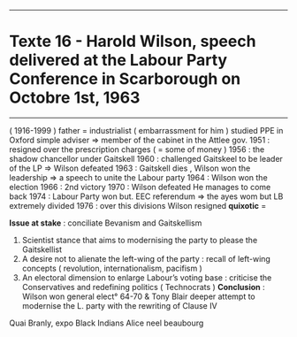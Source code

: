 ***
# Texte 16 - Harold Wilson, speech delivered at the Labour Party Conference in Scarborough on Octobre 1st, 1963
***

( 1916-1999 )
father = industrialist ( embarrassment for him )
studied PPE in Oxford 
simple adviser ⇒ member of the cabinet in the Attlee gov. 
1951 : resigned over the prescription charges ( = some of money )
1956 : the shadow chancellor under Gaitskell 
1960 : challenged Gaitskeel to be leader of the LP ⇒ Wilson defeated 
1963 : Gaitskell dies , Wilson won the leadership 
⇒ a speech to unite the Labour party 
1964 : Wilson won the election 
1966 : 2nd victory 
1970 : Wilson defeated 
He manages to come back 
1974 : Labour Party won but. EEC referendum ⇒ the ayes wom but LB extremely divided 
1976 : over this divisions Wilson resigned 
**quixotic** = 


**Issue at stake** : conciliate Bevanism and Gaitskellism 
1. Scientist stance that aims to modernising the party to please the Gaitskellist 
2. A desire not to alienate the left-wing of the party : recall of left-wing concepts ( revolution, internationalism, pacifism )
3. An electoral dimension to enlarge Labour’s voting base : criticise the Conservatives and redefining politics ( Technocrats ) 
**Conclusion** : Wilson won general elect° 64-70 & Tony Blair deeper attempt to modernise the L. party with the rewriting of Clause IV 

Quai Branly, expo Black Indians 
Alice neel beaubourg

